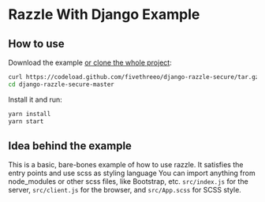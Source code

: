 # Razzle With Django Example

## How to use

Download the example [or clone the whole project](https://github.com/fivethreeo/django-razzle-secure.git):

```bash
curl https://codeload.github.com/fivethreeo/django-razzle-secure/tar.gz/master | tar -xz django-razzle-secure-master
cd django-razzle-secure-master
```

Install it and run:

```bash
yarn install
yarn start
```

## Idea behind the example

This is a basic, bare-bones example of how to use razzle. It satisfies the entry points and use scss as styling language
You can import anything from node_modules or other scss files, like Bootstrap, etc.
`src/index.js` for the server, `src/client.js` for the browser, and `src/App.scss` for SCSS style.
